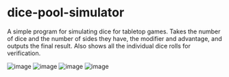 # dice-pool-simulator
A simple program for simulating dice for tabletop games. Takes the number of dice and the number of sides they have, the modifier and advantage, and outputs the final result. Also shows all the individual dice rolls for verification.

![image](https://github.com/user-attachments/assets/1668fcd8-59c1-47f7-bd1a-2b4f9287f532) ![image](https://github.com/user-attachments/assets/212dc632-6ef1-4807-9a64-2e6438089201) ![image](https://github.com/user-attachments/assets/fb176761-97ea-43f5-9582-312494812daf) ![image](https://github.com/user-attachments/assets/54ba1312-7ed8-418a-b87e-48f744601e5f)
